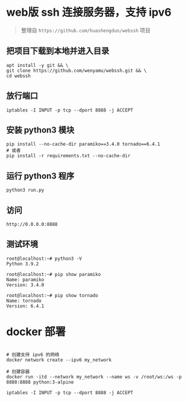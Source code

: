# web版 ssh 连接服务器，支持 ipv6
> 整理自 `https://github.com/huashengdun/webssh` 项目

## 把项目下载到本地并进入目录
```
apt install -y git && \
git clone https://github.com/wenyamu/webssh.git && \
cd webssh
```
## 放行端口
```
iptables -I INPUT -p tcp --dport 8888 -j ACCEPT
```
## 安装 python3 模块
```
pip install --no-cache-dir paramiko==3.4.0 tornado==6.4.1
# 或者
pip install -r requirements.txt --no-cache-dir
```
## 运行 python3 程序
```
python3 run.py
```
## 访问
```
http://0.0.0.0:8888
```
## 测试环境
```
root@localhost:~# python3 -V
Python 3.9.2

root@localhost:~# pip show paramiko
Name: paramiko
Version: 3.4.0

root@localhost:~# pip show tornado
Name: tornado
Version: 6.4.1
```

# docker 部署
```

# 创建支持 ipv6 的网络
docker network create --ipv6 my_network

# 创建容器
docker run -itd --network my_network --name ws -v /root/ws:/ws -p 8888:8888 python:3-alpine

iptables -I INPUT -p tcp --dport 8888 -j ACCEPT
```


